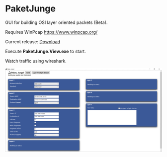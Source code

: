 # PaketJunge
GUI for building OSI layer oriented packets (Beta).

Requires WinPcap https://www.winpcap.org/

Current release: [Download](http://bit.ly/2mRoZVy)

Execute **PaketJunge.View.exe** to start.

Watch traffic using wireshark.

![Image of PaketJunge](https://github.com/marius-rothenbuecher/PaketJunge/raw/master/screenshot01.png)
